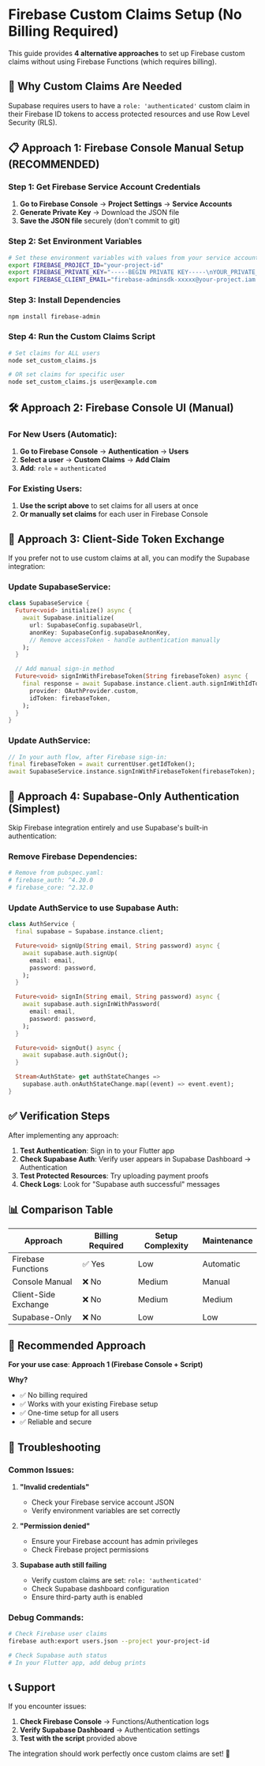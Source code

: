 # Firebase Custom Claims Setup (No Billing Required)

This guide provides **4 alternative approaches** to set up Firebase custom claims without using Firebase Functions (which requires billing).

## 🎯 **Why Custom Claims Are Needed**

Supabase requires users to have a `role: 'authenticated'` custom claim in their Firebase ID tokens to access protected resources and use Row Level Security (RLS).

## 📋 **Approach 1: Firebase Console Manual Setup (RECOMMENDED)**

### Step 1: Get Firebase Service Account Credentials
1. **Go to Firebase Console** → **Project Settings** → **Service Accounts**
2. **Generate Private Key** → Download the JSON file
3. **Save the JSON file** securely (don't commit to git)

### Step 2: Set Environment Variables
```bash
# Set these environment variables with values from your service account JSON
export FIREBASE_PROJECT_ID="your-project-id"
export FIREBASE_PRIVATE_KEY="-----BEGIN PRIVATE KEY-----\nYOUR_PRIVATE_KEY\n-----END PRIVATE KEY-----"
export FIREBASE_CLIENT_EMAIL="firebase-adminsdk-xxxxx@your-project.iam.gserviceaccount.com"
```

### Step 3: Install Dependencies
```bash
npm install firebase-admin
```

### Step 4: Run the Custom Claims Script
```bash
# Set claims for ALL users
node set_custom_claims.js

# OR set claims for specific user
node set_custom_claims.js user@example.com
```

## 🛠️ **Approach 2: Firebase Console UI (Manual)**

### For New Users (Automatic):
1. **Go to Firebase Console** → **Authentication** → **Users**
2. **Select a user** → **Custom Claims** → **Add Claim**
3. **Add**: `role` = `authenticated`

### For Existing Users:
1. **Use the script above** to set claims for all users at once
2. **Or manually set claims** for each user in Firebase Console

## 🔄 **Approach 3: Client-Side Token Exchange**

If you prefer not to use custom claims at all, you can modify the Supabase integration:

### Update SupabaseService:
```dart
class SupabaseService {
  Future<void> initialize() async {
    await Supabase.initialize(
      url: SupabaseConfig.supabaseUrl,
      anonKey: SupabaseConfig.supabaseAnonKey,
      // Remove accessToken - handle authentication manually
    );
  }

  // Add manual sign-in method
  Future<void> signInWithFirebaseToken(String firebaseToken) async {
    final response = await Supabase.instance.client.auth.signInWithIdToken(
      provider: OAuthProvider.custom,
      idToken: firebaseToken,
    );
  }
}
```

### Update AuthService:
```dart
// In your auth flow, after Firebase sign-in:
final firebaseToken = await currentUser.getIdToken();
await SupabaseService.instance.signInWithFirebaseToken(firebaseToken);
```

## 🚀 **Approach 4: Supabase-Only Authentication (Simplest)**

Skip Firebase integration entirely and use Supabase's built-in authentication:

### Remove Firebase Dependencies:
```yaml
# Remove from pubspec.yaml:
# firebase_auth: ^4.20.0
# firebase_core: ^2.32.0
```

### Update AuthService to use Supabase Auth:
```dart
class AuthService {
  final supabase = Supabase.instance.client;

  Future<void> signUp(String email, String password) async {
    await supabase.auth.signUp(
      email: email,
      password: password,
    );
  }

  Future<void> signIn(String email, String password) async {
    await supabase.auth.signInWithPassword(
      email: email,
      password: password,
    );
  }

  Future<void> signOut() async {
    await supabase.auth.signOut();
  }

  Stream<AuthState> get authStateChanges =>
    supabase.auth.onAuthStateChange.map((event) => event.event);
}
```

## ✅ **Verification Steps**

After implementing any approach:

1. **Test Authentication**: Sign in to your Flutter app
2. **Check Supabase Auth**: Verify user appears in Supabase Dashboard → Authentication
3. **Test Protected Resources**: Try uploading payment proofs
4. **Check Logs**: Look for "Supabase auth successful" messages

## 📊 **Comparison Table**

| Approach | Billing Required | Setup Complexity | Maintenance |
|----------|------------------|------------------|-------------|
| Firebase Functions | ✅ Yes | Low | Automatic |
| Console Manual | ❌ No | Medium | Manual |
| Client-Side Exchange | ❌ No | Medium | Medium |
| Supabase-Only | ❌ No | Low | Low |

## 🎯 **Recommended Approach**

**For your use case**: **Approach 1 (Firebase Console + Script)**

**Why?**
- ✅ No billing required
- ✅ Works with your existing Firebase setup
- ✅ One-time setup for all users
- ✅ Reliable and secure

## 🔧 **Troubleshooting**

### Common Issues:

1. **"Invalid credentials"**
   - Check your Firebase service account JSON
   - Verify environment variables are set correctly

2. **"Permission denied"**
   - Ensure your Firebase account has admin privileges
   - Check Firebase project permissions

3. **Supabase auth still failing**
   - Verify custom claims are set: `role: 'authenticated'`
   - Check Supabase dashboard configuration
   - Ensure third-party auth is enabled

### Debug Commands:
```bash
# Check Firebase user claims
firebase auth:export users.json --project your-project-id

# Check Supabase auth status
# In your Flutter app, add debug prints
```

## 📞 **Support**

If you encounter issues:
1. **Check Firebase Console** → Functions/Authentication logs
2. **Verify Supabase Dashboard** → Authentication settings
3. **Test with the script** provided above

The integration should work perfectly once custom claims are set! 🎉
